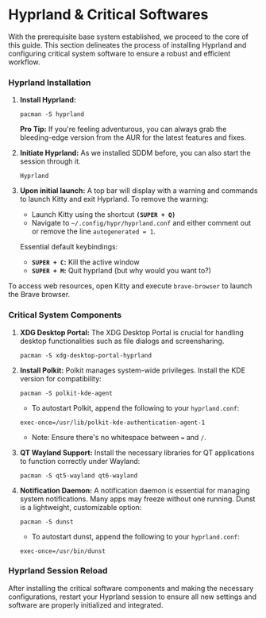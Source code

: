 # Hyprland & Critical Softwares
With the prerequisite base system established, we proceed to the core of this guide. This section delineates the process of installing Hyprland and configuring critical system software to ensure a robust and efficient workflow.

### Hyprland Installation
1. **Install Hyprland:** 

    ```
    pacman -S hyprland
    ```

    **Pro Tip:** If you're feeling adventurous, you can always grab the bleeding-edge version from the AUR for the latest features and fixes.

2. **Initiate Hyprland:**
    As we installed SDDM before, you can also start the session through it.

    ```
    Hyprland
    ```

3. **Upon initial launch:** A top bar will display with a warning and commands to launch Kitty and exit Hyprland.
To remove the warning:

    * Launch Kitty using the shortcut **`(SUPER + Q)`** 
    * Navigate to `~/.config/hypr/hyprland.conf` and either comment out or remove the line `autogenerated = 1`.

    Essential default keybindings:
    * **`SUPER + C`:** Kill the active window
    * **`SUPER + M`:** Quit hyprland (but why would you want to?)

To access web resources, open Kitty and execute `brave-browser` to launch the Brave browser.

### Critical System Components
1. **XDG Desktop Portal:** The XDG Desktop Portal is crucial for handling desktop functionalities such as file dialogs and screensharing.

    ```
    pacman -S xdg-desktop-portal-hyprland
    ```

2. **Install Polkit:** Polkit manages system-wide privileges. Install the KDE version for compatibility:

    ```
    pacman -S polkit-kde-agent
    ```
    
    * To autostart Polkit, append the following to your `hyprland.conf`:

    ```
    exec-once=/usr/lib/polkit-kde-authentication-agent-1
    ```

    * Note: Ensure there's no whitespace between `=` and `/`.

3. **QT Wayland Support:** Install the necessary libraries for QT applications to function correctly under Wayland:

    ```
    pacman -S qt5-wayland qt6-wayland
    ```

4. **Notification Daemon:** A notification daemon is essential for managing system notifications. Many apps may freeze without one running. Dunst is a lightweight, customizable option:

    ```
    pacman -S dunst
    ```

    * To autostart dunst, append the following to your `hyprland.conf`:

    ```
    exec-once=/usr/bin/dunst
    ```

### Hyprland Session Reload  
After installing the critical software components and making the necessary configurations, restart your Hyprland session to ensure all new settings and software are properly initialized and integrated.

